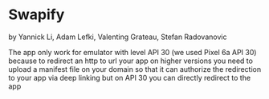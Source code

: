 # Swapify 
by Yannick Li, Adam Lefki, Valenting Grateau, Stefan Radovanovic

The app only work for emulator with level API 30 (we used Pixel 6a API 30) 
because to redirect an http to url your app on higher versions you need to upload a manifest file on your domain 
so that it can authorize the redirection to your app via deep linking but on API 30 you can directly redirect to the app
